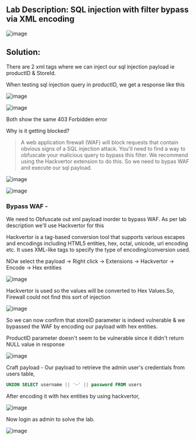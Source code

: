 ## Lab Description: SQL injection with filter bypass via XML encoding

![image](https://github.com/jayshah17/PortSwiggerLabs/assets/76842630/4279fb2e-55f5-499c-8936-fd612403ce58)

## Solution: 

There are 2 xml tags where we can inject our sql injection payload ie productID & StoreId.

When testing sql injection query in productID, we get a response like this

![image](https://github.com/jayshah17/PortSwiggerLabs/assets/76842630/2a81365b-dbc0-4e01-bc7c-bd6e272d91c9)

![image](https://github.com/jayshah17/PortSwiggerLabs/assets/76842630/cd7b1d81-0beb-4fd3-b87b-7d2005960ab7)

Both show the same 403 Forbidden error

Why is it getting blocked?

> A web application firewall (WAF) will block requests that contain obvious signs of a SQL injection attack. You'll need to find a way to obfuscate your malicious query to bypass this filter. We recommend using the Hackvertor extension to do this. 
So we need to bypas WAF and execute our sql payload.

![image](https://github.com/jayshah17/PortSwiggerLabs/assets/76842630/c4d9c511-a832-40a1-b508-eba1d0728abf)

![image](https://github.com/jayshah17/PortSwiggerLabs/assets/76842630/d95a153c-7ae2-4239-967f-2a05cf5b7275)

### Bypass WAF -

We need to Obfuscate out xml payload inorder to bypass WAF. As per lab description we'll use Hackvertor for this

Hackvertor is a tag-based conversion tool that supports various escapes and encodings including HTML5 entities, hex, octal, unicode, url encoding etc. It uses XML-like tags to specify the type of encoding/conversion used.

NOw select the payload -> Right click -> Extensions -> Hackvertor -> Encode -> Hex entities

![image](https://github.com/jayshah17/PortSwiggerLabs/assets/76842630/5c8271d5-2df0-4290-a1fa-4d30aa05b560)

Hackvertor is used so the values will be converted to Hex Values.So, Firewall could not find this sort of injection 

![image](https://github.com/jayshah17/PortSwiggerLabs/assets/76842630/12b37402-d2ce-47bb-97a1-58923df24463)

So we can now confirm that storeID parameter is indeed vulnerable & we bypassed the WAF by encoding our payload with hex entities.

ProductID parameter doesn't seem to be vulnerable since it didn't return NULL value in response

![image](https://github.com/jayshah17/PortSwiggerLabs/assets/76842630/1ef0ccf2-a090-4b0a-bb63-a3ed73d743ee)

Craft payload -
Our payload to retrieve the admin user's credentials from users table,
```sql
UNION SELECT username || '~' || password FROM users
```
After encoding it with hex entities by using hackvertor,

![image](https://github.com/jayshah17/PortSwiggerLabs/assets/76842630/cbb24f76-479c-4dd1-a874-fbf137c069d3)

Now login as admin to solve the lab.

![image](https://github.com/jayshah17/PortSwiggerLabs/assets/76842630/3a99d5ce-300d-4289-bd8a-36158aa2148a)
